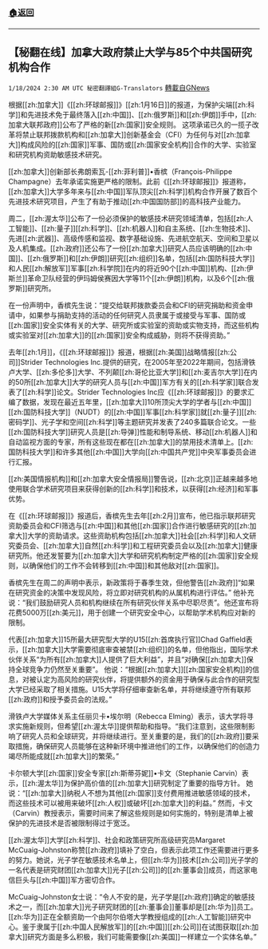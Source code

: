 ###  [:house:返回](README.md)
---


## 【秘翻在线】加拿大政府禁止大学与85个中共国研究机构合作
`1/18/2024 2:30 AM UTC 秘密翻譯組G-Translators` [轉載自GNews](https://gnews.org/articles/2230252)

根据[[zh:加拿大]]《[[zh:环球邮报]]》[[zh:1月16日]]的报道，为保护尖端[[zh:科学]]和先进技术免于最终落入[[zh:中国]]、[[zh:俄罗斯]]和[[zh:伊朗]]手中，[[zh:加拿大联邦政府]]公布了严格的新[[zh:国家]]安全规则。 这项承诺已久的一揽子改革将禁止联邦拨款机构和[[zh:加拿大]]创新基金会（CFI）为任何与对[[zh:加拿大]]构成风险的[[zh:国家]]军事、国防或[[zh:国家安全机构]]合作的大学、实验室和研究机构资助敏感技术研究。

[[zh:加拿大]]创新部长弗朗索瓦\-[[zh:菲利普]]•香槟（François-Philippe Champagne）去年承诺实施更严格的限制。此前《[[zh:环球邮报]]》报道称，[[zh:加拿大]]大学多年来与[[zh:中国]]军队顶尖[[zh:科学]]机构合作开展了数百个先进技术研究项目，产生了有助于推动[[zh:中国国防部]]的高科技产业能力。

周二，[[zh:渥太华]]公布了一份必须保护的敏感技术研究领域清单，包括[[zh:人工智能]]、[[zh:量子]][[zh:科学]]、[[zh:机器人]]和自主系统、[[zh:生物技术]]、先进[[zh:武器]]、高级传感和监视、数字基础设施、先进航空航天、空间和卫星以及人机集成。[[zh:政府]]还公布了一份[[zh:加拿大]]研究人员应该明确的[[zh:中国]]、[[zh:俄罗斯]]和[[zh:伊朗]]研究[[zh:组织]]名单，包括[[zh:国防科技大学]]和人民[[zh:解放军]]军事[[zh:科学院]]在内的将近90个[[zh:中国]]机构、[[zh:伊斯兰]]革命卫队经营的伊玛姆侯赛因大学等11个[[zh:伊朗]]机构，以及6个[[zh:俄罗斯]]研究所。

在一份声明中，香槟先生说：“提交给联邦拨款委员会和CFI的研究捐助和资金申请中，如果参与捐助支持的活动的任何研究人员隶属于或接受与军事、国防或[[zh:国家]]安全实体有关的大学、研究所或实验室的资助或实物支持，而这些机构或实验室对[[zh:加拿大]]的[[zh:国家]]安全构成威胁，则将不获得资助。”

去年[[zh:1月]]，《[[zh:环球邮报]]》报道，根据[[zh:美国]]战略情报[[zh:公司]]Strider Technologies Inc.提供的研究，在2005年至2022年期间，包括滑铁卢大学、[[zh:多伦多]]大学、不列颠[[zh:哥伦比亚大学]]和[[zh:麦吉尔大学]]在内的50所[[zh:加拿大]]大学的研究人员与[[zh:中国]]军方有关的[[zh:科学家]]联合发表了[[zh:科学]]论文。Strider Technologies Inc应《[[zh:环球邮报]]》的要求汇编了数据，发现在最近五年里，[[zh:加拿大]]10所顶尖大学的学者与[[zh:中国]][[zh:国防科技大学]]（NUDT）的[[zh:中国]]军事[[zh:科学家]]就[[zh:量子]][[zh:密码学]]、光子学和空间[[zh:科学]]等主题研究并发表了240多篇联合论文。一些[[zh:国防科技大学]]研究人员是[[zh:导弹]]性能和制导系统、移动[[zh:机器人]]和自动监视方面的专家，所有这些现在都在[[zh:加拿大]]的禁用技术清单上。[[zh:国防科技大学]]和许多其他[[zh:中国]]大学向[[zh:中国共产党]]中央军事委员会进行汇报。

[[zh:美国情报机构]]和[[zh:加拿大安全情报局]]警告说，[[zh:北京]]正越来越多地使用联合学术研究项目来获得创新的[[zh:科学]]和技术，以获得[[zh:经济]]和军事优势。

在《[[zh:环球邮报]]》报道后，香槟先生去年[[zh:2月]]宣布，他已指示联邦研究资助委员会和CFI筛选与[[zh:中国]]和其他[[zh:国家]]合作进行敏感研究的[[zh:加拿大]]大学的资助请求。这些资助机构包括[[zh:加拿大]]社会[[zh:科学]]和人文研究委员会、[[zh:加拿大]]自然[[zh:科学]]和工程研究委员会以及[[zh:加拿大]]健康研究所。他还发誓要为[[zh:加拿大]]大学和研究机构制定严格的[[zh:国家]]安全规则，以确保他们的工作不会转移到[[zh:中国]]和其他敌对[[zh:国家]]。

香槟先生在周二的声明中表示，新政策将于春季生效，但他警告[[zh:政府]]“如果在研究资金的决策中发现风险，将立即对研究机构的从属机构进行评估。” 他补充说：“我们鼓励研究人员和机构继续在所有研究伙伴关系中尽职尽责”。他还宣布将花费5000万[[zh:美元]]，用于创建一个研究安全中心，以帮助学术机构应对新的限制。

代表[[zh:加拿大]]15所最大研究型大学的U15[[zh:首席执行官]]Chad Gaffield表示，[[zh:加拿大]]大学需要彻底审查被禁[[zh:组织]]的名单，但他指出，国际学术伙伴关系“为所有[[zh:加拿大]]人提供了巨大利益”，并且“对确保[[zh:加拿大]]保持全球竞争力仍然至关重要”。 他说：“根据[[zh:加拿大]][[zh:国家安全机构]]的信息，对被认定为高风险的研究伙伴，将提供额外的资金用于确保与此合作的研究型大学已经采取了相关措施。U15大学将仔细审查新名单，并将继续遵守所有联邦[[zh:政府]]和授予委员会的法规。”

滑铁卢大学媒体关系主任丽贝卡•埃尔明（Rebecca Elming）表示，该大学将寻求实施新规则，但希望[[zh:渥太华]]提供帮助和指导。“我们注意到，这些限制影响了研究人员和全球研究，并将继续进行。至关重要的是，我们的[[zh:政府]]要采取措施，确保研究人员能够在这种新环境中推进他们的工作，以确保他们的创造力竭尽所能成就[[zh:加拿大]]的繁荣。”

卡尔顿大学[[zh:国家]]安全专家[[zh:斯蒂芬妮]]•卡文（Stephanie Carvin）表示，[[zh:渥太华]]为保护高价值的[[zh:加拿大]]研究制定了重要的指导方针。 她说：“[[zh:加拿大]]纳税人不想为其他[[zh:国家]]支付费用推进敏感领域的技术，而这些技术可以被用来破坏[[zh:人权]]或破坏[[zh:加拿大]]的利益。” 然而，卡文（Carvin）教授表示，需要时间来了解这些规则是如何实施的，特别是清单上被保护的先进技术是否被限制得过于宽泛。

[[zh:渥太华]]大学[[zh:科学]]、社会和政策研究所高级研究员Margaret McCuaig-Johnston称赞[[zh:政府]]填补了空白，但表示此项工作还需要进行更多的努力。她说，光子学在敏感技术名单上，但[[zh:华为]]技术[[zh:公司]]光子学的一名代表是研究财团[[zh:加拿大]]光子[[zh:公司]]的[[zh:董事会]]成员，而这家电信巨头与[[zh:中国]]军方密切合作。

McCuaig-Johnston女士说：“令人不安的是，光子学是[[zh:政府]]确定的敏感技术之一，而[[zh:加拿大]]光子研究财团的[[zh:董事会]]董事却是[[zh:华为]]员工。[[zh:华为]]正在全额资助一个由阿尔伯塔大学教授组成的[[zh:人工智能]]研究中心。鉴于隶属于[[zh:中国人民解放军]]的[[zh:中国]][[zh:公司]]在试图获取[[zh:加拿大]]研究方面是多么积极，我们可能需要像[[zh:美国]]一样建立一个实体名单。”
